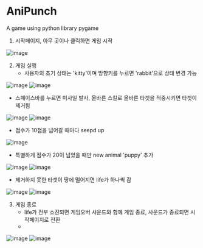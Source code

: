 # AniPunch
A game using python library pygame

1. 시작페이지, 아무 곳이나 클릭하면 게임 시작
   
![image](https://github.com/rlaxxwls13/AniPunch/assets/101396454/2f456498-208e-4947-92ed-e2f6422f8cc1)

2. 게임 실행
   - 사용자의 초기 상태는 'kitty'이며 방향키를 누르면 'rabbit'으로 상태 변경 가능
     
![image](https://github.com/rlaxxwls13/AniPunch/assets/101396454/03209fa0-18d5-48c2-bb2a-9becf311cd4a) ![image](https://github.com/rlaxxwls13/AniPunch/assets/101396454/3ed14f30-271c-49d1-92d3-062acc28843a)

   - 스페이스바를 누르면 미사일 발사, 올바른 스킬로 올바른 타겟을 적중시키면 타겟이 제거됨

![image](https://github.com/rlaxxwls13/AniPunch/assets/101396454/1527ccbf-d44a-4b14-825e-3b2be1fc5e41) ![image](https://github.com/rlaxxwls13/AniPunch/assets/101396454/91fe43ec-b16f-497b-9700-d2d3501535d3)

   - 점수가 10점을 넘어갈 때마다 seepd up
     
![image](https://github.com/rlaxxwls13/AniPunch/assets/101396454/72214264-8a56-4770-bc58-2fede4bf3ad3)

   - 특별하게 점수가 20이 넘었을 때만 new animal 'puppy' 추가
     
![image](https://github.com/rlaxxwls13/AniPunch/assets/101396454/f24ac85b-8f4c-4ada-9b5c-8eda975fb3a6) ![image](https://github.com/rlaxxwls13/AniPunch/assets/101396454/cdd5096b-edbd-497f-80a1-740c80230b2f)

   - 제거하지 못한 타겟이 땅에 떨어지면 life가 하나씩 감
     
![image](https://github.com/rlaxxwls13/AniPunch/assets/101396454/583c6de4-17b5-4980-8302-d27472593eab) ![image](https://github.com/rlaxxwls13/AniPunch/assets/101396454/a30ec68a-e034-407b-bcb3-246e12e93d20)


3. 게임 종료
   - life가 전부 소진되면 게임오버 사운드와 함께 게임 종료, 사운드가 종료되면 시작페이지로 전환
   - 
![image](https://github.com/rlaxxwls13/AniPunch/assets/101396454/4e412eab-b062-4eb2-abc5-a3074b4f5730) ![image](https://github.com/rlaxxwls13/AniPunch/assets/101396454/23e46682-6085-4d0b-8de3-9f070d762145)

 
